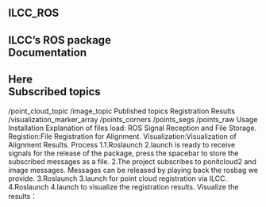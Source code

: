 ILCC_ROS  
--
ILCC’s ROS package    
Documentation  
--
Here  
Subscribed topics  
-
/point_cloud_topic
/image_topic
Published topics
Registration Results
/visualization_marker_array
/points_corners
/points_segs
/points_raw
Usage
Installation
Explanation of files
load: ROS Signal Reception and File Storage.
Registion:File Registration for Alignment.
Visualization:Visualization of Alignment Results.
Process
1.1.Roslaunch 2.launch is ready to receive signals for the release of the package, press the spacebar to store the subscribed messages as a file.
2.The project subscribes to ponitcloud2 and image messages. Messages can be released by playing back the rosbag we provide.
3.Roslaunch 3.launch for point cloud registration via ILCC.
4.Roslaunch 4.launch to visualize the registration results. Visualize the results：

